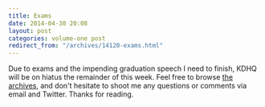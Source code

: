 ```yaml
---
title: Exams
date: 2014-04-30 20:08
layout: post
categories: volume-one post
redirect_from: "/archives/14120-exams.html"
---
```



Due to exams and the impending graduation speech I need to finish, KDHQ will be on hiatus the remainder of this week. Feel free to browse [the archives](/archives), and don't hesitate to shoot me any questions or comments via email and Twitter. Thanks for reading.
